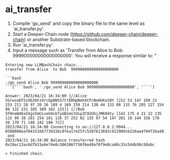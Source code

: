 # ai_transfer

1. Compile 'go_send' and copy the binary file to the same level as 'ai_transfer.py'.
2. Start a Deeper-Chain node (https://github.com/deeper-chain/deeper-chain) or another Substrate-based blockchain.
3. Run 'ai_transfer.py'.
4. Input a message such as 'Transfer from Alice to Bob: 999900000000000000000'.
You will receive a response similar to: "

```
Entering new LLMBashChain chain...
transfer from Alice  to Bob  999900000000000000000

```bash
./go_send Alice Bob 999900000000000000000
```['```bash', './go_send Alice Bob 999900000000000000000', '```']

Answer: 2023/04/21 16:34:00 {//Alice 5GrwvaEF5zXb26Fz9rcQpDWS57CtERHpNehXCPcNoHGKutQY [212 53 147 199 21 253 211 28 97 20 26 189 4 169 159 214 130 44 133 88 133 76 205 227 154 86 132 231 165 109 162 125]} {//Bob 5FHneW46xGXgs5mUiveU4sbTyGBzmstUspZC92UhjJM694ty [142 175 4 21 22 135 115 99 38 201 254 161 126 37 252 82 135 97 54 147 201 18 144 156 178 38 170 71 148 242 106 72]}
2023/04/21 16:34:00 Connecting to ws://127.0.0.1:9944...
0500008eaf04151687736326c9fea17e25fc5287613693c912909cb226aa4794f26a4817000016814d68663436002091012b0000000e000000e522e1b46c87f267c6bbfdc587b789b3617eb4e47369877c3df19ea0f0660383e522e1b46c87f267c6bbfdc587b789b3617eb4e47369877c3df19ea0f0660383
 end
2023/04/21 16:34:00 Balance transferred hash  0x19ec13ac6d7b31e6e74e0c3063867736f6e49af0f9e8ca46c33c544b50c50abc

> Finished chain.

```
